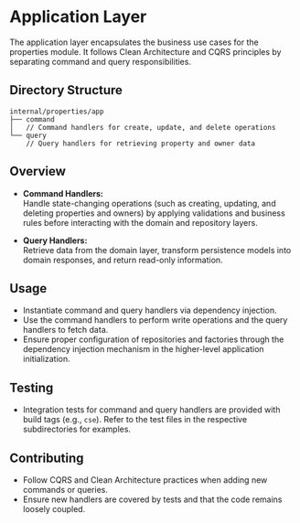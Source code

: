 # Application Layer

The application layer encapsulates the business use cases for the properties module. It follows Clean Architecture and CQRS principles by separating command and query responsibilities.

## Directory Structure

```
internal/properties/app
├── command
│   // Command handlers for create, update, and delete operations
└── query
    // Query handlers for retrieving property and owner data
```

## Overview

- **Command Handlers:**  
  Handle state-changing operations (such as creating, updating, and deleting properties and owners) by applying validations and business rules before interacting with the domain and repository layers.

- **Query Handlers:**  
  Retrieve data from the domain layer, transform persistence models into domain responses, and return read-only information.

## Usage

- Instantiate command and query handlers via dependency injection.
- Use the command handlers to perform write operations and the query handlers to fetch data.
- Ensure proper configuration of repositories and factories through the dependency injection mechanism in the higher-level application initialization.

## Testing

- Integration tests for command and query handlers are provided with build tags (e.g., `cse`). Refer to the test files in the respective subdirectories for examples.

## Contributing

- Follow CQRS and Clean Architecture practices when adding new commands or queries.
- Ensure new handlers are covered by tests and that the code remains loosely coupled.